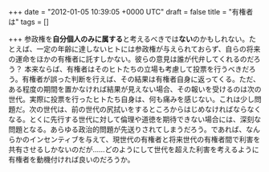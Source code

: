 
+++
date = "2012-01-05 10:39:05 +0000 UTC"
draft = false
title = "有権者は"
tags = []

+++
参政権を**自分個人のみに属する**と考えるべきでは**ない**のかもしれない。たとえば、一定の年齢に達しないヒトには参政権が与えられておらず、自らの将来の運命をほかの有権者に託すしかない。彼らの意見は誰が代弁してくれるのだろう？ 本来ならば、有権者はそのヒトたちの立場も考慮して投票を行うべきだろう。有権者が誤った判断を行えば、その結果は有権者自身に返ってくる。ただ、ある程度の期間を置かなければ結果が見えない場合、その報いを受けるのは次の世代。実際に投票を行ったヒトたち自身は、何も痛みを感じない。これは少し問題だ。次の世代は、前の世代の尻拭いをするところからはじめなければならなくなる。とくに先行する世代に対して倫理や道徳を期待できない場合には、深刻な問題となる。あらゆる政治的問題が先送りされてしまうだろう。であれば、なんらかのインセンティブを与えて、現世代の有権者と将来世代の有権者間で利害を共有させるしかないのだが……どのようにして世代を超えた利害を考えるように有権者を動機付ければ良いのだろうか。


